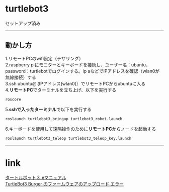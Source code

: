 # turtlebot3
セットアップ済み
***
## 動かし方
1.リモートPCのwifi設定（テザリング）   
2.raspberry piにモニターとキーボードを接続し、ユーザー名：ubuntu、password：turtlebotでログインする。ip aなどでIPアドレスを確認（wlan0が無線接続）する   
3.ssh ubuntu@｛IPアドレス(wlan0)｝でリモートPCからubuntuに入る   
4.**リモートPC**でターミナルを立ち上げ、以下を実行する    
```
roscore
```
5.**sshで入ったターミナル**で以下を実行する   
```
roslaunch turtlebot3_bringup turtlebot3_robot.launch
```
6.キーボードを使用して遠隔操作のために**リモートPC**からノードを起動する   
```
roslaunch turtlebot3_teleop turtlebot3_teleop_key.launch
```
***
# link
[タートルボット３ eマニュアル](https://emanual.robotis.com/docs/en/platform/turtlebot3/quick-start/#pc-setup)   
[TurtleBot3 Burger のファームウェアのアップロード エラー](https://www.blue-weblog.com/entry/2017/11/23/204902)   
